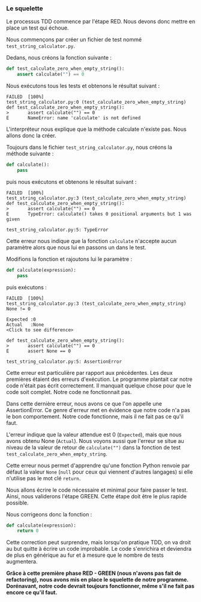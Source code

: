 ### Le squelette

Le processus TDD commence par l'étape RED. Nous devons donc mettre en place un test qui échoue.

Nous commençons par créer un fichier de test nommé `test_string_calculator.py`.

Dedans, nous créons la fonction suivante : 
```python
def test_calculate_zero_when_empty_string():  
    assert calculate("") == 0
```

Nous exécutons tous les tests et obtenons le résultat suivant :
```
FAILED  [100%]
test_string_calculator.py:0 (test_calculate_zero_when_empty_string)
def test_calculate_zero_when_empty_string():
>       assert calculate("") == 0
E       NameError: name 'calculate' is not defined
```

L'interpréteur nous explique que la méthode calculate n'existe pas. Nous allons donc la créer.

Toujours dans le fichier `test_string_calculator.py`, nous créons la méthode suivante : 

```python
def calculate():  
    pass
```

puis nous exécutons et obtenons le résultat suivant : 

```
FAILED  [100%]
test_string_calculator.py:3 (test_calculate_zero_when_empty_string)
def test_calculate_zero_when_empty_string():
>       assert calculate("") == 0
E       TypeError: calculate() takes 0 positional arguments but 1 was given

test_string_calculator.py:5: TypeError
```

Cette erreur nous indique que la fonction `calculate` n'accepte aucun paramètre alors que nous lui en passons un dans le test.

Modifions la fonction et rajoutons lui le paramètre :
```python
def calculate(expression):  
    pass
```

puis exécutons : 

```
FAILED  [100%]
test_string_calculator.py:3 (test_calculate_zero_when_empty_string)
None != 0

Expected :0
Actual   :None
<Click to see difference>

def test_calculate_zero_when_empty_string():
>       assert calculate("") == 0
E       assert None == 0

test_string_calculator.py:5: AssertionError
```

Cette erreur est particulière par rapport aux précédentes. Les deux premières étaient des erreurs d'exécution. Le programme plantait car notre code n'était pas écrit correctement. Il manquait quelque chose pour que le code soit complet. Notre code ne fonctionnait pas.

Dans cette dernière erreur, nous avons ce que l'on appelle une AssertionError. Ce genre d'erreur met en évidence que notre code n'a pas le bon comportement. Notre code fonctionne, mais il ne fait pas ce qu'il faut.

L'erreur indique que la valeur attendue est 0 (`Expected`), mais que nous avons obtenu None (`Actual`). Nous voyons aussi que l'erreur se situe au niveau de la valeur de retour de `calculate("")` dans la fonction de test `test_calculate_zero_when_empty_string`.

Cette erreur nous permet d'apprendre qu'une fonction Python renvoie par défaut la valeur `None` (`null` pour ceux qui viennent d'autres langages) si elle n'utilise pas le mot clé `return`.

Nous allons écrire le code nécessaire et minimal pour faire passer le test. Ainsi, nous validerons l'étape GREEN. Cette étape doit être le plus rapide possible.

Nous corrigeons donc la fonction : 
```python
def calculate(expression):  
    return 0
```

Cette correction peut surprendre, mais lorsqu'on pratique TDD, on va droit au but quitte à écrire un code improbable. Le code s'enrichira et deviendra de plus en générique au fur et à mesure que le nombre de tests augmentera.

**Grâce à cette première phase RED - GREEN (nous n'avons pas fait de refactoring), nous avons mis en place le squelette de notre programme. Dorénavant, notre code devrait toujours fonctionner, même s'il ne fait pas encore ce qu'il faut.**
